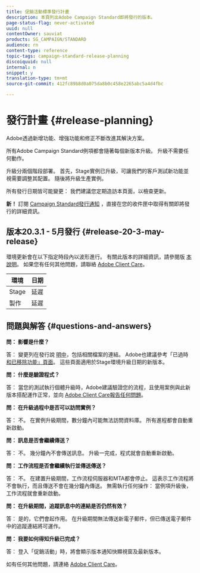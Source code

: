 ```yaml
---
title: 促銷活動標準發行計畫
description: 本頁列出Adobe Campaign Standard即將發行的版本。
page-status-flag: never-activated
uuid: null
contentOwner: sauviat
products: SG_CAMPAIGN/STANDARD
audience: rn
content-type: reference
topic-tags: campaign-standard-release-planning
discoiquuid: null
internal: n
snippet: y
translation-type: tm+mt
source-git-commit: 412fc89b8d0a075da8b0c458e2265abc5a4d4fbc

---
```



# 發行計畫 {#release-planning}

Adobe透過新增功能、增強功能和修正不斷改進其解決方案。

所有Adobe Campaign Standard例項都會隨著每個新版本升級。 升級不需要任何動作。

升級分兩個階段部署。 首先，Stage實例已升級，可讓我們的客戶測試新功能並視需要調整其配置。 隨後將升級生產實例。

所有發行日期皆可能變更： 我們建議您定期造訪本頁面，以檢查更新。

**新！** 訂閱 [Campaign Standard發行通知](http://amc-mkt-prod1-t.adobe-campaign.com/lp/LP25?service=%40rZ5cqp2DgNzrgz0alKPInakNbPSTeJYozZYnS7Wbs802u4GlISkHZX4omtK00nAU6xzZ6luEWQzr7kQ9pkCwJYumWkU) ，直接在您的收件匣中取得有關即將發行的詳細資訊。

## 版本20.3.1 - 5月發行 {#release-20-3-may-release}

環境更新會在以下指定時段內以波形進行。 有關此版本的詳細資訊，請參閱版 [本說明](../../rn/using/release-notes.md)。 如果您有任何其他問題，請聯絡 [Adobe Client Care](https://support.neolane.net/webApp/extranetLogin)。

<table>
 <thead>
  <tr>
   <th> 環境<br /> </th>
   <th> 日期<br /> </th>
  </tr>
 </thead>
 <tbody>
  <tr>
   <td>Stage<br /> </td>
   <td>延遲<br /> </td>
  </tr>
  <tr>
   <td> 製作<br /> </td>
   <td>延遲<br /> </td>
  </tr>
 </tbody>
</table>



## 問題與解答 {#questions-and-answers}

**問： 影響是什麼？**

答： 變更列在發行說 [明中](../../rn/using/release-notes.md)，包括相關檔案的連結。 Adobe也建議參考「已過時 [和已移除功能」頁面](https://helpx.adobe.com/campaign/kb/acs-deprecated-and-removed-features.html)。 這些頁面適用於Stage環境升級日期的新版本。

**問： 什麼是驗證程式？**

答： 當您的測試執行個體升級時，Adobe建議驗證您的流程，且使用案例與此新版本搭配運作正常，並向 [Adobe Client Care報告任何問題](https://support.neolane.net/webApp/extranetLogin)。

**問： 在升級過程中是否可以訪問實例？**

答： 不。 在實例升級期間，數分鐘內可能無法訪問資料庫。 所有進程都會自動重新啟動。

**問： 訊息是否會繼續傳送？**

答： 不。 幾分鐘內不會傳送訊息。 升級一完成，程式就會自動重新啟動。

**問： 工作流程是否會繼續執行並傳送傳送？**

答： 不。 在建置升級期間，工作流程伺服器和MTA都會停止。 這表示工作流程將不會執行，而且傳送不會在幾分鐘內傳送。 無需執行任何操作： 當例項升級後，工作流程就會重新啟動。

**問： 在升級期間，追蹤訊息中的連結是否仍然有效？**

答： 是的，它們會起作用。 在升級期間無法傳送新電子郵件，但已傳送電子郵件中的追蹤連結將可運作。

**問： 我要如何得知升級已完成？**

答： 登入「促銷活動」時，將會顯示版本通知快顯視窗及最新版本。

如有任何其他問題，請連絡 [Adobe Client Care](https://support.neolane.net/webApp/extranetLogin)。
